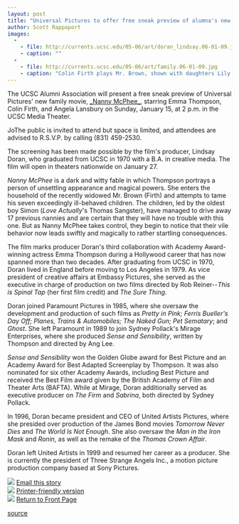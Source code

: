 ```yaml
---
layout: post
title: "Universal Pictures to offer free sneak preview of alumna's new film at UCSC on January 15"
author: Scott Rappaport 
images:
  -
    - file: http://currents.ucsc.edu/05-06/art/doran_lindsay.06-01-09.jpg
    - caption: ""
  -
    - file: http://currents.ucsc.edu/05-06/art/family.06-01-09.jpg
    - caption: "Colin Firth plays Mr. Brown, shown with daughters Lily (Jennifer Rae Daykin), Cristiana (Holly Gibbs), and Tora (Eliza Bennett), above. Below, producer and UCSC alumna Lindsay Doran, left, is with Academy Award-winning actress Emma Thompson, who plays Nanny McPhee. Photos: Liam Daniel"
---
```


The UCSC Alumni Association will present a free sneak preview of Universal Pictures' new family movie, [_Nanny McPhee][1][_,][2] starring Emma Thompson, Colin Firth, and Angela Lansbury on Sunday, January 15, at 2 p.m. in the UCSC Media Theater.

JoThe public is invited to attend but space is limited, and attendees are advised to R.S.V.P. by calling (831) 459-2530.

The screening has been made possible by the film's producer, Lindsay Doran, who graduated from UCSC in 1970 with a B.A. in creative media. The film will open in theaters nationwide on January 27.

_Nanny McPhee_ is a dark and witty fable in which Thompson portrays a person of unsettling appearance and magical powers. She enters the household of the recently widowed Mr. Brown (Firth) and attempts to tame his seven exceedingly ill-behaved children. The children, led by the oldest boy Simon (_Love Actually_'s Thomas Sangster), have managed to drive away 17 previous nannies and are certain that they will have no trouble with this one. But as Nanny McPhee takes control, they begin to notice that their vile behavior now leads swiftly and magically to rather startling consequences.

The film marks producer Doran's third collaboration with Academy Award-winning actress Emma Thompson during a Hollywood career that has now spanned more than two decades. After graduating from UCSC in 1970, Doran lived in England before moving to Los Angeles in 1979. As vice president of creative affairs at Embassy Pictures, she served as the executive in charge of production on two films directed by Rob Reiner--_This is Spinal Tap_ (her first film credit) and _The Sure Thing_.

Doran joined Paramount Pictures in 1985, where she oversaw the development and production of such films as _Pretty in Pink; Ferris Bueller's Day Off; Planes, Trains & Automobiles; The Naked Gun; Pet Sematary_; and _Ghost_. She left Paramount in 1989 to join Sydney Pollack's Mirage Enterprises, where she produced _Sense and Sensibility_, written by Thompson and directed by Ang Lee.

_Sense and Sensibility_ won the Golden Globe award for Best Picture and an Academy Award for Best Adapted Screenplay by Thompson. It was also nominated for six other Academy Awards, including Best Picture and received the Best Film award given by the British Academy of Film and Theater Arts (BAFTA). While at Mirage, Doran additionally served as executive producer on _The Firm_ and _Sabrina_, both directed by Sydney Pollack.

In 1996, Doran became president and CEO of United Artists Pictures, where she presided over production of the James Bond movies _Tomorrow Never Dies_ and _The World Is Not Enough_. She also oversaw the _Man in the Iron Mask_ and _Ronin_, as well as the remake of the _Thomas Crown Affair_.

Doran left United Artists in 1999 and resumed her career as a producer. She is currently the president of Three Strange Angels Inc., a motion picture production company based at Sony Pictures.

![][3] [Email this story][4]  
![][3] [Printer-friendly version][5]  
![][3] [Return to Front Page][6]

[1]: http://www.nannymcphee.co.uk/site/flashsite.htm
[2]: www.nannymcphee.co.uk/site/flashsite.htm.
[3]: ../../images/bulletarrow.gif
[4]: javascript:url();document.f1.submit();
[5]: javascript:popUp();
[6]: http://currents.ucsc.edu/

[source](http://www1.ucsc.edu/currents/05-06/01-09/newscreening.asp "Permalink to newscreening")

